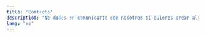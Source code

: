 ```yaml
---
title: "Contacto"
description: "No dudes en comunicarte con nosotros si quieres crear algo juntos, tienes alguna pregunta o simplemente quieres conectarte."
lang: "es"
---
```


